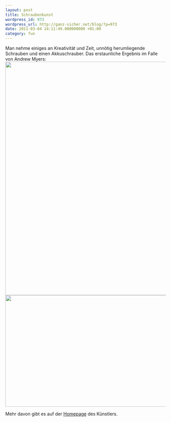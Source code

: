 ```yaml
---
layout: post
title: Schraubenkunst
wordpress_id: 973
wordpress_url: http://ganz-sicher.net/blog/?p=973
date: 2011-03-04 14:11:49.000000000 +01:00
category: fun
---
```

Man nehme einiges an Kreativität und Zeit, unnötig herumliegende Schrauben und einen Akkuschrauber. Das erstaunliche Ergebnis im Falle von Andrew Myers:
<img class="borderimg centered" title="schrauben_kunst_1" src="/wp-content/uploads/schrauben_kunst_1.png" alt="" width="511" height="733" />
<img class="borderimg centered" border="0" title="schrauben_kunst_2" src="/wp-content/uploads/schrauben_kunst_2.png" alt="" width="600" height="350" />

Mehr davon gibt es auf der <a href="http://www.andrewmyersart.com/">Homepage</a> des Künstlers.

